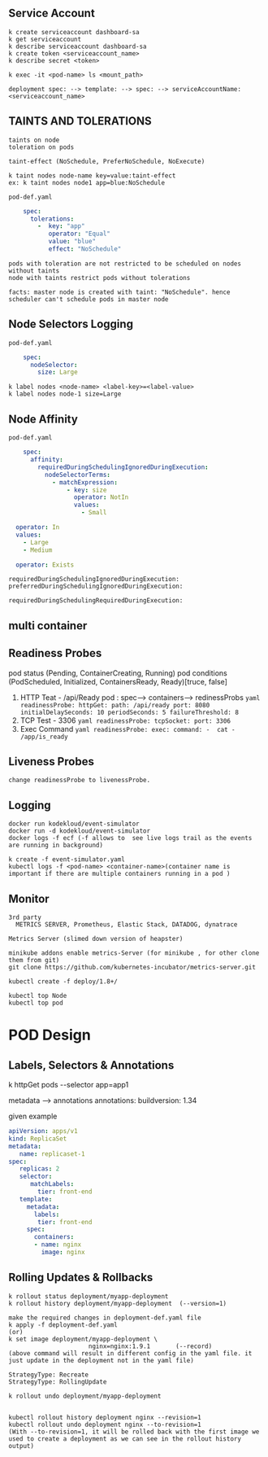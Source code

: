 ## Service Account
    k create serviceaccount dashboard-sa
    k get serviceaccount
    k describe serviceaccount dashboard-sa
    k create token <serviceaccount_name>
    k describe secret <token>
    
    k exec -it <pod-name> ls <mount_path>
    
    deployment spec: --> template: --> spec: --> serviceAccountName: <serviceaccount_name>

## TAINTS AND TOLERATIONS
    taints on node 
    toleration on pods

    taint-effect (NoSchedule, PreferNoSchedule, NoExecute)

    k taint nodes node-name key=value:taint-effect
    ex: k taint nodes node1 app=blue:NoSchedule

    pod-def.yaml
```yaml
    spec:
      tolerations:
        -  key: "app"
           operator: "Equal"
           value: "blue"
           effect: "NoSchedule"
```

    pods with toleration are not restricted to be scheduled on nodes without taints
    node with taints restrict pods without tolerations

    facts: master node is created with taint: "NoSchedule". hence scheduler can't schedule pods in master node

## Node Selectors Logging

    pod-def.yaml
```yaml
    spec:
      nodeSelector:
        size: Large
```
    
    k label nodes <node-name> <label-key>=<label-value>
    k label nodes node-1 size=Large

## Node Affinity
    pod-def.yaml
```yaml
    spec:
      affinity:
        requiredDuringSchedulingIgnoredDuringExecution:
          nodeSelectorTerms:
            - matchExpression:
                - key: size
                  operator: NotIn
                  values:
                    - Small
```
```yaml
  operator: In
  values:
    - Large
    - Medium
```
```yaml
  operator: Exists
```
    requiredDuringSchedulingIgnoredDuringExecution:
    preferredDuringSchedulingIgnoredDuringExecution:

    requiredDuringSchedulingRequiredDuringExecution:

## multi container
## Readiness Probes
  pod status (Pending, ContainerCreating, Running)
  pod conditions (PodScheduled, Initialized, ContainersReady, Ready)[truce, false]

  1. HTTP Teat - /api/Ready
    pod : spec--> containers--> redinessProbs
    ```yaml
    readinessProbe:
      httpGet:
        path: /api/ready
        port: 8080
      initialDelaySeconds: 10
      periodSeconds: 5
      failureThreshold: 8
    ```
  2. TCP Test - 3306
    ```yaml
    readinessProbe:
      tcpSocket:
        port: 3306
    ```
  3. Exec Command
    ```yaml
    readinessProbe:
      exec:
        command:
          -  cat
          -  /app/is_ready
    ```
## Liveness Probes
    change readinessProbe to livenessProbe.


## Logging    
    docker run kodekloud/event-simulator
    docker run -d kodekloud/event-simulator
    docker logs -f ecf (-f allows to  see live logs trail as the events are running in background)

    k create -f event-simulator.yaml
    kubectl logs -f <pod-name> <container-name>(container name is important if there are multiple containers running in a pod )

## Monitor
    3rd party
      METRICS SERVER, Prometheus, Elastic Stack, DATADOG, dynatrace
    
    Metrics Server (slimed down version of heapster)

    minikube addons enable metrics-Server (for minikube , for other clone them from git)
    git clone https://github.com/kubernetes-incubator/metrics-server.git

    kubectl create -f deploy/1.8+/

    kubectl top Node
    kubectl top pod

# POD Design
## Labels, Selectors & Annotations

  k httpGet pods --selector app=app1

  metadata --> annotations
  annotations:
    buildversion: 1.34

  given example
  ```yaml
  apiVersion: apps/v1
  kind: ReplicaSet
  metadata:
     name: replicaset-1
  spec:
     replicas: 2
     selector:
        matchLabels:
          tier: front-end
     template:
       metadata:
         labels:
          tier: front-end
       spec:
         containers:
         - name: nginx
           image: nginx
  ```

## Rolling Updates & Rollbacks
    k rollout status deployment/myapp-deployment
    k rollout history deployment/myapp-deployment  (--version=1)

    make the required changes in deployment-def.yaml file 
    k apply -f deployment-def.yaml
    (or)
    k set image deployment/myapp-deployment \
                          nginx=nginx:1.9.1       (--record)
    (above command will result in different config in the yaml file. it just update in the deployment not in the yaml file)

    StrategyType: Recreate
    StrategyType: RollingUpdate

    k rollout undo deployment/myapp-deployment


    kubectl rollout history deployment nginx --revision=1
    kubectl rollout undo deployment nginx --to-revision=1
    (With --to-revision=1, it will be rolled back with the first image we used to create a deployment as we can see in the rollout history output)

    